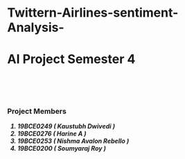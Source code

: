 # Twittern-Airlines-sentiment-Analysis-
<H1>AI Project Semester 4</H1>
<br>
<br>
<br>

<H3> Project Members </H3>

<em><strong>
<ol>
<li>19BCE0249 ( Kaustubh Dwivedi )</li>

<li>19BCE0276 ( Harine A )</li>

<li>19BCE0253 ( Nishma Avalon Rebello )</li>

<li>19BCE0200 ( Soumyaraj Roy )</li>
</ol>
</strong></em>
